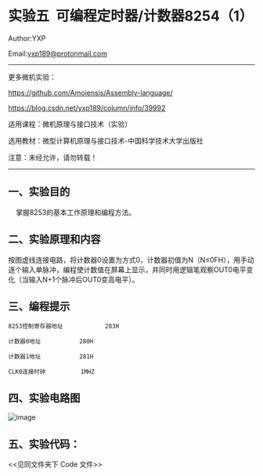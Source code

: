 实验五  可编程定时器/计数器8254（1）
===============================================================
Author:YXP

Email:yxp189@protonmail.com
***************************************************************
更多微机实验：

https://github.com/Amoiensis/Assembly-language/

https://blog.csdn.net/yxp189/column/info/39992

适用课程：微机原理与接口技术（实验）

选用教材：微型计算机原理与接口技术-中国科学技术大学出版社

注意：未经允许，请勿转载！
***************************************************************

一、实验目的
-----------------------------------------------------------------

    掌握8253的基本工作原理和编程方法。

二、实验原理和内容
-----------------------------------------------------------------

按图虚线连接电路，将计数器0设置为方式0，计数器初值为N（N≤0FH），用手动逐个输入单脉冲，编程使计数值在屏幕上显示，并同时用逻辑笔观察OUT0电平变化（当输入N+1个脉冲后OUT0变高电平）。

三、编程提示
-----------------------------------------------------------------

    8253控制寄存器地址            283H

    计数器0地址           280H

    计数器1地址           281H

    CLK0连接时钟          1MHZ

 四、实验电路图
 -----------------------------------------------------------------
 
 ![image](https://github.com/Amoiensis/Assembly-language/blob/master/image/8254-1.png)
    
五、实验代码：   
-----------------------------------------------------------------
     
 <<见同文件夹下 Code 文件>>
 
